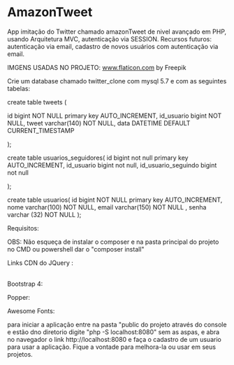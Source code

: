 # AmazonTweet
App imitação do Twitter chamado amazonTweet de nivel avançado em PHP, usando Arquitetura MVC, autenticação via SESSION. Recursos futuros: autenticação via email, cadastro de novos usuários com autenticação via email.


IMGENS USADAS NO PROJETO: www.flaticon.com  by Freepik

Crie um database chamado twitter_clone com mysql 5.7 e com as seguintes tabelas:

create table tweets (

  id bigint NOT NULL primary key AUTO_INCREMENT,
  id_usuario bigint NOT NULL,
  tweet varchar(140) NOT NULL,
  data DATETIME DEFAULT CURRENT_TIMESTAMP

);

create table usuarios_seguidores(
	id bigint not null primary key AUTO_INCREMENT,
  id_usuario bigint not null,
  id_usuario_seguindo bigint not null
	
);

create table usuarios(
   id bigint NOT NULL primary key AUTO_INCREMENT,
   nome varchar(100) NOT NULL,
   email varchar(150) NOT NULL ,
   senha varchar (32) NOT NULL
);

Requisitos:

OBS: Não esqueça de instalar o composer e na pasta principal do projeto no CMD ou powershell dar o "composer install"

Links CDN do JQuery :

<script src="https://code.jquery.com/jquery-3.3.1.slim.min.js" integrity="sha384-q8i/X+965DzO0rT7abK41JStQIAqVgRVzpbzo5smXKp4YfRvH+8abtTE1Pi6jizo" crossorigin="anonymous"></script>

<br/>
Bootstrap 4:

<script src="https://stackpath.bootstrapcdn.com/bootstrap/4.1.3/js/bootstrap.min.js" integrity="sha384-ChfqqxuZUCnJSK3+MXmPNIyE6ZbWh2IMqE241rYiqJxyMiZ6OW/JmZQ5stwEULTy" crossorigin="anonymous"></script>

<link rel="stylesheet" href="https://stackpath.bootstrapcdn.com/bootstrap/4.1.3/css/bootstrap.min.css" integrity="sha384-MCw98/SFnGE8fJT3GXwEOngsV7Zt27NXFoaoApmYm81iuXoPkFOJwJ8ERdknLPMO" crossorigin="anonymous">


Popper:
<script src="https://cdnjs.cloudflare.com/ajax/libs/popper.js/1.14.3/umd/popper.min.js" integrity="sha384-ZMP7rVo3mIykV+2+9J3UJ46jBk0WLaUAdn689aCwoqbBJiSnjAK/l8WvCWPIPm49" crossorigin="anonymous"></script>


Awesome Fonts:
<link rel="stylesheet" href="https://use.fontawesome.com/releases/v5.5.0/css/all.css" integrity="sha384-B4dIYHKNBt8Bc12p+WXckhzcICo0wtJAoU8YZTY5qE0Id1GSseTk6S+L3BlXeVIU" crossorigin="anonymous">

para iniciar a aplicação entre na pasta "public do projeto através do console e estão dno diretorio digite "php -S localhost:8080" sem as aspas, e abra no navegador o link http://localhost:8080 e faça o cadastro de um usuario para usar a aplicação. Fique a vontade para melhora-la ou usar em seus projetos.
